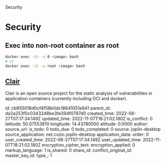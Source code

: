 Security

# Security

## Exec into non-root container as root
```bash
docker exec -it -u 0 <image> bash
# or
docker exec -it -u root <image> bash
```

## [**Clair**](https://github.com/quay/clair)
Clair is an open source project for the static analysis of vulnerabilities in application containers (currently including OCI and docker).

id: cb855018d0cf4f58b0dc18641051e841
parent_id: da2a253f0c0343248be3fe394f0797d0
created_time: 2022-06-27T07:17:34.149Z
updated_time: 2022-11-07T18:21:02.180Z
is_conflict: 0
latitude: 50.07553810
longitude: 14.43780050
altitude: 0.0000
author: 
source_url: 
is_todo: 0
todo_due: 0
todo_completed: 0
source: joplin-desktop
source_application: net.cozic.joplin-desktop
application_data: 
order: 0
user_created_time: 2022-06-27T07:17:34.149Z
user_updated_time: 2022-11-07T18:21:02.180Z
encryption_cipher_text: 
encryption_applied: 0
markup_language: 1
is_shared: 0
share_id: 
conflict_original_id: 
master_key_id: 
type_: 1